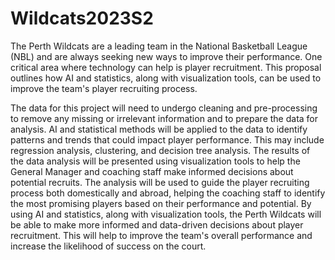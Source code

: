 # Wildcats2023S2

The Perth Wildcats are a leading team in the National Basketball League (NBL) and are always seeking new ways to improve their performance. One critical area where technology can help is player recruitment. This proposal outlines how AI and statistics, along with visualization tools, can be used to improve the team's player recruiting process.

The data for this project will need to undergo cleaning and pre-processing to remove any missing or irrelevant information and to prepare the data for analysis. AI and statistical methods will be applied to the data to identify patterns and trends that could impact player performance. This may include regression analysis, clustering, and decision tree analysis. The results of the data analysis will be presented using visualization tools to help the General Manager and coaching staff make informed decisions about potential recruits. The analysis will be used to guide the player recruiting process both domestically and abroad, helping the coaching staff to identify the most promising players based on their performance and potential. By using AI and statistics, along with visualization tools, the Perth Wildcats will be able to make more informed and data-driven decisions about player recruitment. This will help to improve the team's overall performance and increase the likelihood of success on the court.

